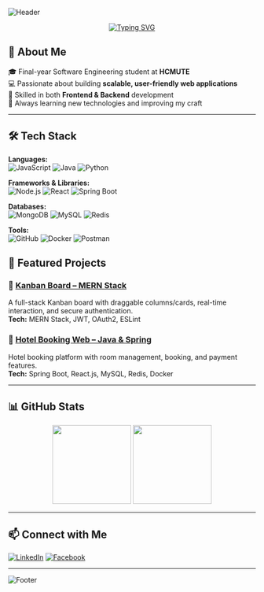 <!-- Banner / Cover -->
![Header](https://capsule-render.vercel.app/api?type=waving&color=0:3a0ca3,100:4361ee&height=200&section=header&text=👋%20Hi,%20I'm%20Nguyen%20Duc%20Sang&fontSize=35&fontColor=ffffff&animation=fadeIn)

<!-- Intro Typing Animation -->
<p align="center">
  <a href="https://github.com/DucSang404">
    <img src="https://readme-typing-svg.herokuapp.com?font=Fira+Code&size=22&pause=1000&color=3A0CA3&center=true&vCenter=true&width=500&lines=💻+Web+Developer;🎓+Final-year+Software+Student;🚀+Always+Learning+New+Tech" alt="Typing SVG" />
  </a>
</p>



<!-- Introduction -->
## 👋 About Me
🎓 Final-year Software Engineering student at **HCMUTE**  
💻 Passionate about building **scalable, user-friendly web applications**  
🚀 Skilled in both **Frontend & Backend** development  
🌱 Always learning new technologies and improving my craft  

---

<!-- ## 🛠 Tech Stack

**Languages:**  
![JavaScript](https://img.shields.io/badge/-JavaScript-333?style=flat&logo=javascript) 
![Java](https://img.shields.io/badge/-Java-333?style=flat&logo=java) 
![Python](https://img.shields.io/badge/-Python-333?style=flat&logo=python)

**Frameworks & Libraries:**  
![Node.js](https://img.shields.io/badge/-Node.js-333?style=flat&logo=node.js) 
![React](https://img.shields.io/badge/-React-333?style=flat&logo=react) 
![Spring Boot](https://img.shields.io/badge/-Spring%20Boot-333?style=flat&logo=springboot)

**Databases:**  
![MongoDB](https://img.shields.io/badge/-MongoDB-333?style=flat&logo=mongodb) 
![MySQL](https://img.shields.io/badge/-MySQL-333?style=flat&logo=mysql) 
![Redis](https://img.shields.io/badge/-Redis-333?style=flat&logo=redis)

**Tools:**  
![GitHub](https://img.shields.io/badge/-GitHub-333?style=flat&logo=github) 
![Docker](https://img.shields.io/badge/-Docker-333?style=flat&logo=docker) 
![Postman](https://img.shields.io/badge/-Postman-333?style=flat&logo=postman)

--- -->

## 🛠 Tech Stack

**Languages:**  
![JavaScript](https://img.shields.io/badge/-JavaScript-333?style=flat&logo=javascript) ![Java](https://img.shields.io/badge/-Java-333?style=flat&logo=java) ![Python](https://img.shields.io/badge/-Python-333?style=flat&logo=python)  

**Frameworks & Libraries:**  
![Node.js](https://img.shields.io/badge/-Node.js-333?style=flat&logo=node.js) ![React](https://img.shields.io/badge/-React-333?style=flat&logo=react) ![Spring Boot](https://img.shields.io/badge/-Spring%20Boot-333?style=flat&logo=springboot)  

**Databases:**  
![MongoDB](https://img.shields.io/badge/-MongoDB-333?style=flat&logo=mongodb) ![MySQL](https://img.shields.io/badge/-MySQL-333?style=flat&logo=mysql) ![Redis](https://img.shields.io/badge/-Redis-333?style=flat&logo=redis)  

**Tools:**  
![GitHub](https://img.shields.io/badge/-GitHub-333?style=flat&logo=github) ![Docker](https://img.shields.io/badge/-Docker-333?style=flat&logo=docker) ![Postman](https://img.shields.io/badge/-Postman-333?style=flat&logo=postman)  


## 📌 Featured Projects

### 📍 [Kanban Board – MERN Stack](https://github.com/DucSang404/Trello_Web_MERN_Stack)
A full-stack Kanban board with draggable columns/cards, real-time interaction, and secure authentication.  
**Tech:** MERN Stack, JWT, OAuth2, ESLint  

### 📍 [Hotel Booking Web – Java & Spring](https://github.com/DucSang404/DAS_HotelManagement)
Hotel booking platform with room management, booking, and payment features.  
**Tech:** Spring Boot, React.js, MySQL, Redis, Docker  

---

## 📊 GitHub Stats
<p align="center">
  <img height="160" src="https://github-readme-stats.vercel.app/api?username=DucSang404&show_icons=true&theme=tokyonight" />
  <img height="160" src="https://github-readme-stats.vercel.app/api/top-langs/?username=DucSang404&layout=compact&theme=tokyonight" />
</p>

---

## 📫 Connect with Me
[![LinkedIn](https://img.shields.io/badge/LinkedIn-Profile-0A66C2?style=flat&logo=linkedin&logoColor=white)](https://www.linkedin.com/in/sang-nguyen-duc-667892357/)
[![Facebook](https://img.shields.io/badge/-Facebook-333?style=flat&logo=facebook)](https://www.facebook.com/nguyenducsangg)


---

![Footer](https://capsule-render.vercel.app/api?type=waving&color=0:3a0ca3,100:4361ee&height=120&section=footer)
